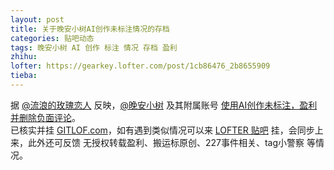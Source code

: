 ```yaml
---
layout: post
title: 关于晚安小树AI创作未标注情况的存档
categories: 贴吧动态
tags: 晚安小树 AI 创作 标注 情况 存档 盈利
zhihu: 
lofter: https://gearkey.lofter.com/post/1cb86476_2b8655909
tieba: 
---
```


据 [@流浪的玫瑰恋人](https://zhexuejia66780.lofter.com/) 反映，[@晚安小树](https://youzi28438.lofter.com) 及其附属账号 [使用AI创作未标注，盈利并删除负面评论](https://zhexuejia66780.lofter.com/post/4c697ca9_2b84633b8)。  
已核实并挂 [GITLOF.com](https://www.gitlof.com/#humiliations)，如有遇到类似情况可以来 [LOFTER 贴吧](https://tieba.baidu.com/f?kw=lofter) 挂，会同步上来，此外还可反馈 无授权转载盈利、搬运标原创、227事件相关、tag小警察 等情况。